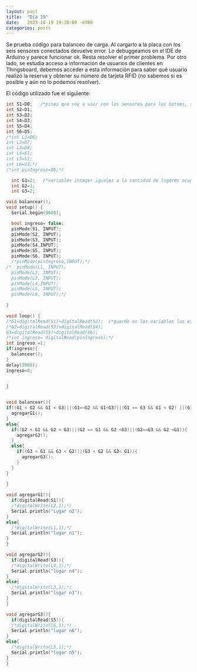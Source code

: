 ```yaml
---
layout: post
title:  "Día 19"
date:   2023-10-19 19:30:00 -0300
categories: posts
---
```


Se prueba código para balanceo de carga. Al cargarlo a la placa con los seis sensores conectados devuelve error. Lo debuggeamos en el IDE de Arduino y parece funcionar ok. Resta resolver el primer problema. 
Por otro lado, se estudia acceso a información de usuarios de clientes en Thingsboard, debemos acceder a esta información para saber qué usuario realizó la reserva y obtener su número de tarjeta RFID (no sabemos si es posible y aún no lo podemos resolver).

El código utilizado fue el siguiente:

```c++
int S1=D0;   /*pines que voy a usar con los sensores para los botoes, suponiendo que uso pines del 1 al 6*, pin7 es accionador de entrada de vehiculo*/ 
int S2=D1;
int S3=D2;
int S4=D3;
int S5=D4;
int S6=D5;
/*int L1=D6;
int L2=D7;
int L3=D8;
int L4=S1;
int L5=S1;
int L6=S3;*/
/*int pinIngreso=D6;*/

  int G1=2;   /*variables integer iguales a la cantidad de lugares ocupados en cada grupo*/
  int G2=1;
  int G3=2;

void balancear();
void setup() {
  Serial.begin(9600);

  bool ingreso= false;
  pinMode(S1, INPUT);
  pinMode(S2, INPUT);
  pinMode(S3, INPUT);
  pinMode(S4,INPUT);
  pinMode(S5, INPUT);
  pinMode(S6, INPUT);
  /*pinMode(pinIngreso,INPUT);*/
/*  pinMode(L1, INPUT);
  pinMode(L2, INPUT);
  pinMode(L3, INPUT);
  pinMode(L4,INPUT);
  pinMode(L5, INPUT);
  pinMode(L6, INPUT);*/
  
}

void loop() {
/*G1=digitalRead(S1)+digitalRead(S2);  /*guardo en las variables los estados de los estacionamientos*/
/*G2=digitalRead(S3)+digitalRead(S4);
G3=digitalRead(S5)+digitalRead(S6);
/*int ingreso= digitalRead(pinIngreso);*/
int ingreso =1;
if(ingreso){
  balancear();
}
delay(5000);
ingreso=0;
  

}


void balancear(){
if((G1 < G2 && G1 < G3)||(G1==G2 && G1<G3)||(G1 == G3 && G1 < G2) ||(G1==G2&&G1==G3 )){
  agregarG1();
}
else{
  if((G2 < G1 && G2 < G3)||(G2 == G1 && G2 <G3)||(G2==G3 && G2 <G1)){
    agregarG2();
  }
  else{
    if((G3 < G1 && G3 < G2)||(G3 < G2 && G3< G1)){
      agregarG3();
    }
  }
}
  
}

void agregarG1(){
  if(digitalRead(S1)){
  /*digitalWrite(L2,1);*/
  Serial.println("Lugar n2");
}
else{
  /*digitalWrite(L1,1);*/
  Serial.println("lugar n1");
}
}

void agregarG2(){
  if(digitalRead(S3)){
  /*digitalWrite(L4,1);*/
  Serial.println("lugar n4");
}
else{
  /*digitalWrite(L3,1);*/
  Serial.println("lugar n3");
}
}

void agregarG3(){
  if(digitalRead(S5)){
  /*digitalWrite(L6,1);*/
  Serial.println("lugar n6");
}
else{
  /*digitalWrite(L5,1);*/
  Serial.println("lugar n5");
}
}
```
